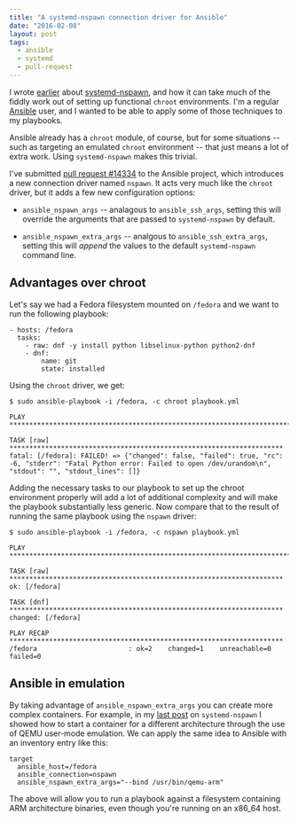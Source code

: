 ```yaml
---
title: "A systemd-nspawn connection driver for Ansible"
date: "2016-02-08"
layout: post
tags:
  - ansible
  - systemd
  - pull-request
---
```


I wrote [earlier][] about [systemd-nspawn][], and how it can take much
of the fiddly work out of setting up functional `chroot` environments.
I'm a regular [Ansible][] user, and I wanted to be able to apply some
of those techniques to my playbooks.

[earlier]: |filename|/2016-02-07-systemd-nspawn-for-fun-and-well-mostly-f.md
[systemd-nspawn]: https://www.freedesktop.org/software/systemd/man/systemd-nspawn.html

Ansible already has a `chroot` module, of course, but for some
situations -- such as targeting an emulated `chroot` environment --
that just means a lot of extra work.  Using `systemd-nspawn` makes
this trivial.

I've submitted [pull request #14334][#14334] to the Ansible project,
which introduces a new connection driver named `nspawn`.  It acts very
much like the `chroot` driver, but it adds a few new configuration
options:

[#14334]: https://github.com/ansible/ansible/pull/14334

- `ansible_nspawn_args` -- analagous to `ansible_ssh_args`, setting
  this will override the arguments that are passed to `systemd-nspawn`
  by default.

- `ansible_nspawn_extra_args` -- analgous to `ansible_ssh_extra_args`,
  setting this will *append* the values to the default
  `systemd-nspawn` command line.

## Advantages over chroot

Let's say we had a Fedora filesystem mounted on `/fedora` and we want
to run the following playbook:

    - hosts: /fedora
      tasks:
        - raw: dnf -y install python libselinux-python python2-dnf
        - dnf:
            name: git
            state: installed

Using the `chroot` driver, we get:

    $ sudo ansible-playbook -i /fedora, -c chroot playbook.yml

    PLAY ***************************************************************************

    TASK [raw] *********************************************************************
    fatal: [/fedora]: FAILED! => {"changed": false, "failed": true, "rc": -6, "stderr": "Fatal Python error: Failed to open /dev/urandom\n", "stdout": "", "stdout_lines": []}

Adding the necessary tasks to our playbook to set up the chroot
environment properly will add a lot of additional complexity and will
make the playbook substantially less generic.  Now compare that to the
result of running the same playbook using the `nspawn` driver:

    $ sudo ansible-playbook -i /fedora, -c nspawn playbook.yml

    PLAY ***************************************************************************

    TASK [raw] *********************************************************************
    ok: [/fedora]

    TASK [dnf] *********************************************************************
    changed: [/fedora]

    PLAY RECAP *********************************************************************
    /fedora                       : ok=2    changed=1    unreachable=0    failed=0   

## Ansible in emulation

By taking advantage of `ansible_nspawn_extra_args` you can create
more complex containers.  For example, in my [last post][earlier] on
`systemd-nspawn` I showed how to start a container for a different
architecture through the use of QEMU user-mode emulation.  We can
apply the same idea to Ansible with an inventory entry like this:

    target
      ansible_host=/fedora
      ansible_connection=nspawn
      ansible_nspawn_extra_args="--bind /usr/bin/qemu-arm"

The above will allow you to run a playbook against a filesystem
containing ARM architecture binaries, even though you're running on an
x86_64 host.

[ansible]: http://ansible.com/
